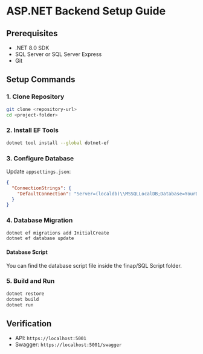 ﻿# ASP.NET Backend Setup Guide

## Prerequisites
- .NET 8.0 SDK
- SQL Server or SQL Server Express
- Git

## Setup Commands

### 1. Clone Repository
```bash
git clone <repository-url>
cd <project-folder>
```

### 2. Install EF Tools
```bash
dotnet tool install --global dotnet-ef
```

### 3. Configure Database
Update `appsettings.json`:
```json
{
  "ConnectionStrings": {
    "DefaultConnection": "Server=(localdb)\\MSSQLLocalDB;Database=YourDatabaseName;Trusted_Connection=true"
  }
}
```



### 4. Database Migration
```bash
dotnet ef migrations add InitialCreate
dotnet ef database update
```

#### Database Script
You can find the database script file inside the finap/SQL Script folder.

### 5. Build and Run
```bash
dotnet restore
dotnet build
dotnet run
```

## Verification
- API: `https://localhost:5001`
- Swagger: `https://localhost:5001/swagger`


